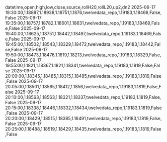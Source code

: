 datetime,open,high,low,close,source,rollH20,rollL20,up2,dn2
2025-09-17 19:30:00,1.18887,1.18938,1.18751,1.1876,twelvedata_repo,1.19183,1.18469,False,False
2025-09-17 19:35:00,1.18757,1.18782,1.18601,1.18631,twelvedata_repo,1.19183,1.18469,False,False
2025-09-17 19:40:00,1.18625,1.18751,1.18442,1.18497,twelvedata_repo,1.19183,1.18469,False,False
2025-09-17 19:45:00,1.18502,1.18543,1.18329,1.18472,twelvedata_repo,1.19183,1.18442,False,False
2025-09-17 19:50:00,1.18473,1.18476,1.1819,1.18213,twelvedata_repo,1.19183,1.18329,False,False
2025-09-17 19:55:00,1.1821,1.18367,1.1821,1.18341,twelvedata_repo,1.19183,1.1819,False,False
2025-09-17 20:00:00,1.18345,1.18485,1.18315,1.18485,twelvedata_repo,1.19183,1.1819,False,False
2025-09-17 20:05:00,1.18501,1.18565,1.18412,1.1856,twelvedata_repo,1.19183,1.1819,False,False
2025-09-17 20:10:00,1.18563,1.18563,1.18321,1.18337,twelvedata_repo,1.19183,1.1819,False,False
2025-09-17 20:15:00,1.18338,1.18446,1.18332,1.18434,twelvedata_repo,1.19183,1.1819,False,False
2025-09-17 20:20:00,1.18429,1.18515,1.18385,1.18491,twelvedata_repo,1.19183,1.1819,False,False
2025-09-17 20:25:00,1.18488,1.18519,1.18429,1.18435,twelvedata_repo,1.19183,1.1819,False,False
